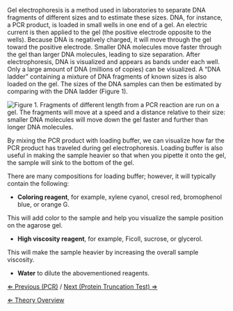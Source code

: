 Gel electrophoresis is a method used in laboratories to separate DNA
fragments of different sizes and to estimate these sizes. DNA, for
instance, a PCR product, is loaded in small wells in one end of a gel.
An electric current is then applied to the gel (the positive electrode
opposite to the wells). Because DNA is negatively charged, it will move
through the gel toward the positive electrode. Smaller DNA molecules
move faster through the gel than larger DNA molecules, leading to size
separation. After electrophoresis, DNA is visualized and appears as
bands under each well. Only a large amount of DNA (millions of copies)
can be visualized. A “DNA ladder” containing a mixture of DNA fragments
of known sizes is also loaded on the gel. The sizes of the DNA samples
can then be estimated by comparing with the DNA ladder (Figure 1).

![Figure 1. Fragments of different length from a PCR reaction are run on
a gel. The fragments will move at a speed and a distance relative to
their size: smaller DNA molecules will move down the gel faster and
further than longer DNA
molecules.](/wiki/Gelelektroforese.jpg "Figure 1. Fragments of different length from a PCR reaction are run on a gel. The fragments will move at a speed and a distance relative to their size: smaller DNA molecules will move down the gel faster and further than longer DNA molecules.")

By mixing the PCR product with loading buffer, we can visualize how far
the PCR product has traveled during gel electrophoresis. Loading buffer
is also useful in making the sample heavier so that when you pipette it
onto the gel, the sample will sink to the bottom of the gel.

There are many compositions for loading buffer; however, it will
typically contain the following:

-   **Coloring reagent**, for example, xylene cyanol, cresol red,
    bromophenol blue, or orange G.

This will add color to the sample and help you visualize the sample
position on the agarose gel.

-   **High viscosity reagent**, for example, Ficoll, sucrose, or
    glycerol.

This will make the sample heavier by increasing the overall sample
viscosity.

-   **Water** to dilute the abovementioned reagents.

[⇐ Previous (PCR)](/wiki/PCR_MG "wikilink") / [Next (Protein Truncation Test)
⇒](/wiki/Protein_Truncation_Test "wikilink")

[⇐ Theory Overview](/wiki/Medical_Genetics_case "wikilink")

